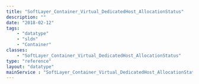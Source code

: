 ```yaml
---
title: "SoftLayer_Container_Virtual_DedicatedHost_AllocationStatus"
description: ""
date: "2018-02-12"
tags:
    - "datatype"
    - "sldn"
    - "Container"
classes:
    - "SoftLayer_Container_Virtual_DedicatedHost_AllocationStatus"
type: "reference"
layout: "datatype"
mainService : "SoftLayer_Container_Virtual_DedicatedHost_AllocationStatus"
---
```

